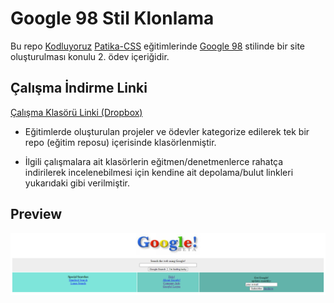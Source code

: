 # Google 98 Stil Klonlama

Bu repo [Kodluyoruz](https://www.kodluyoruz.org) [Patika-CSS](https://app.patika.dev/courses/css/) eğitimlerinde [Google 98](https://web.archive.org/web/19981202230410if_/http://www.google.com/) stilinde bir site oluşturulması konulu 2. ödev içeriğidir.

## Çalışma İndirme Linki

[Çalışma Klasörü Linki (Dropbox)](https://www.dropbox.com/sh/60nr1sfqkj5red3/AACNWsRiFcLXV3mI-7BlDA-Za?dl=0)

* Eğitimlerde oluşturulan projeler ve ödevler kategorize edilerek tek bir repo (eğitim reposu) içerisinde klasörlenmiştir.

* İlgili çalışmalara ait klasörlerin eğitmen/denetmenlerce rahatça indirilerek incelenebilmesi için kendine ait depolama/bulut linkleri yukarıdaki gibi verilmiştir.

## Preview

![echo-emrealper](media/echo-emrealper-css-odev-two-preview.png)
